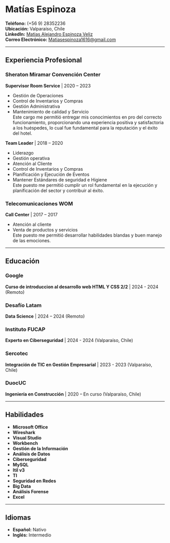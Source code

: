 # Matías Espinoza

**Teléfono:** (+56 9) 28352236  
**Ubicación:** Valparaíso, Chile  
**LinkedIn:** [Matias Alejandro Espinoza Veliz](https://www.linkedin.com/in/matiasespinoza)  
**Correo Electrónico:** Matiasespinoza1616@gmail.com

---

## Experiencia Profesional

### Sheraton Miramar Convención Center
**Supervisor Room Service** | 2020 – 2023  
- Gestión de Operaciones
- Control de Inventarios y Compras
- Gestión Administrativa
- Mantenimiento de calidad y Servicio  
Este cargo me permitió entregar mis conocimientos en pro del correcto funcionamiento, proporcionando una experiencia positiva y satisfactoria a los huéspedes, lo cual fue fundamental para la reputación y el éxito del hotel.

**Team Leader** | 2018 – 2020  
- Liderazgo
- Gestión operativa
- Atención al Cliente
- Control de Inventarios y Compras
- Planificación y Ejecución de Eventos
- Mantener Estándares de seguridad e Higiene  
Este puesto me permitió cumplir un rol fundamental en la ejecución y planificación del sector y contribuir al éxito.

### Telecomunicaciones WOM
**Call Center** | 2017 – 2017  
- Atención al cliente
- Venta de productos y servicios  
Este puesto me permitió desarrollar habilidades blandas y buen manejo de las emociones.

---

## Educación

### Google
**Curso de introduccion al desarrollo web HTML Y CSS 2/2** | 2024 - 2024 (Remoto)

### Desafío Latam
**Data Science** | 2024 – 2024 (Remoto)

### Instituto FUCAP
**Experto en Ciberseguridad** | 2024 - 2024 (Valparaíso, Chile)

### Sercotec
**Integración de TIC en Gestión Empresarial** | 2023 - 2023 (Valparaíso, Chile)

### DuocUC
**Ingeniería en Construcción** | 2020 – En curso (Valparaíso, Chile)

---

## Habilidades

- **Microsoft Office**
- **Wireshark**
- **Visual Studio**
- **Workbench**
- **Gestión de la Información**
- **Análisis de Datos**
- **Ciberseguridad**
- **MySQL**
- **Itil v3**
- **TI**
- **Seguridad en Redes**
- **Big Data**
- **Análisis Forense**
- **Excel**

---

## Idiomas

- **Español:** Nativo
- **Inglés:** Intermedio
